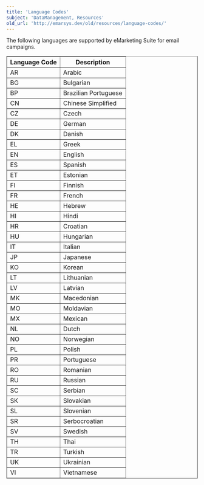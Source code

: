 ```yaml
---
title: 'Language Codes'
subject: 'DataManagement, Resources'
old_url: 'http://emarsys.dev/old/resources/language-codes/'
---
```


The following languages are supported by eMarketing Suite for email campaigns.

<table border="1" class="wikitable" style="width: 100%;"><thead><tr><th>Language Code</th> <th>Description</th> </tr></thead><tbody><tr><td>AR</td> <td>Arabic</td> </tr><tr><td>BG</td> <td>Bulgarian</td> </tr><tr><td>BP</td> <td>Brazilian Portuguese</td> </tr><tr><td>CN</td> <td>Chinese Simplified</td> </tr><tr><td>CZ</td> <td>Czech</td> </tr><tr><td>DE</td> <td>German</td> </tr><tr><td>DK</td> <td>Danish</td> </tr><tr><td>EL</td> <td>Greek</td> </tr><tr><td>EN</td> <td>English</td> </tr><tr><td>ES</td> <td>Spanish</td> </tr><tr><td>ET</td> <td>Estonian</td> </tr><tr><td>FI</td> <td>Finnish</td> </tr><tr><td>FR</td> <td>French</td> </tr><tr><td>HE</td> <td>Hebrew</td> </tr><tr><td>HI</td> <td>Hindi</td> </tr><tr><td>HR</td> <td>Croatian</td> </tr><tr><td>HU</td> <td>Hungarian</td> </tr><tr><td>IT</td> <td>Italian</td> </tr><tr><td>JP</td> <td>Japanese</td> </tr><tr><td>KO</td> <td>Korean</td> </tr><tr><td>LT</td> <td>Lithuanian</td> </tr><tr><td>LV</td> <td>Latvian</td> </tr><tr><td>MK</td> <td>Macedonian</td> </tr><tr><td>MO</td> <td>Moldavian</td> </tr><tr><td>MX</td> <td>Mexican</td> </tr><tr><td>NL</td> <td>Dutch</td> </tr><tr><td>NO</td> <td>Norwegian</td> </tr><tr><td>PL</td> <td>Polish</td> </tr><tr><td>PR</td> <td>Portuguese</td> </tr><tr><td>RO</td> <td>Romanian</td> </tr><tr><td>RU</td> <td>Russian</td> </tr><tr><td>SC</td> <td>Serbian</td> </tr><tr><td>SK</td> <td>Slovakian</td> </tr><tr><td>SL</td> <td>Slovenian</td> </tr><tr><td>SR</td> <td>Serbocroatian</td> </tr><tr><td>SV</td> <td>Swedish</td> </tr><tr><td>TH</td> <td>Thai</td> </tr><tr><td>TR</td> <td>Turkish</td> </tr><tr><td>UK</td> <td>Ukrainian</td> </tr><tr><td>VI</td> <td>Vietnamese</td></tr></tbody></table>